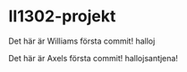 # II1302-projekt


Det här är Williams första commit!
halloj

Det här är Axels första commit!
hallojsantjena!

